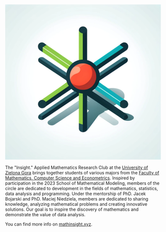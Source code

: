 ![Insight. Applied Mathematics Research Club Logo](profile/3r.png)

The "Insight." Applied Mathematics Research Club at the [University of Zielona Gora](https://uz.zgora.pl/) brings together students of various majors from the [Faculty of Mathematics, Computer Science and Econometrics](https://wmie.uz.zgora.pl/). Inspired by participation in the 2023 School of Mathematical Modeling, members of the circle are dedicated to development in the fields of mathematics, statistics, data analysis and programming. Under the mentorship of PhD. Jacek Bojarski and PhD. Maciej Niedziela, members are dedicated to sharing knowledge, analyzing mathematical problems and creating innovative solutions. Our goal is to inspire the discovery of mathematics and demonstrate the value of data analysis.

You can find more info on [mathinsight.xyz](mathinsight.xyz).
